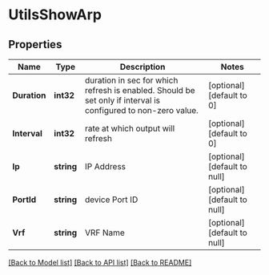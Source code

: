 # UtilsShowArp

## Properties
Name | Type | Description | Notes
------------ | ------------- | ------------- | -------------
**Duration** | **int32** | duration in sec for which refresh is enabled. Should be set only if interval is configured to non-zero value. | [optional] [default to 0]
**Interval** | **int32** | rate at which output will refresh | [optional] [default to 0]
**Ip** | **string** | IP Address | [optional] [default to null]
**PortId** | **string** | device Port ID | [optional] [default to null]
**Vrf** | **string** | VRF Name | [optional] [default to null]

[[Back to Model list]](../README.md#documentation-for-models) [[Back to API list]](../README.md#documentation-for-api-endpoints) [[Back to README]](../README.md)

